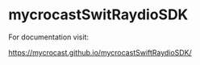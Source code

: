 # mycrocastSwitRaydioSDK

For documentation visit:

https://mycrocast.github.io/mycrocastSwiftRaydioSDK/

